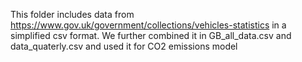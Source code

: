 This folder includes data from https://www.gov.uk/government/collections/vehicles-statistics in a simplified csv format. We further combined it in GB_all_data.csv and data_quaterly.csv and used it for CO2 emissions model
